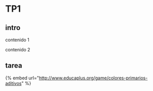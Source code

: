# TP1

## intro

contenido 1

contenido 2

## tarea

{% embed url="http://www.educaplus.org/game/colores-primarios-aditivos" %}



